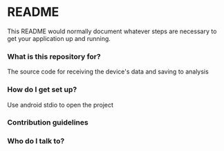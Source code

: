 # README #

This README would normally document whatever steps are necessary to get your application up and running.

### What is this repository for? ###
The source code for receiving the device's data and saving to analysis


### How do I get set up? ###
Use android stdio to open the project

### Contribution guidelines ###

### Who do I talk to? ###
